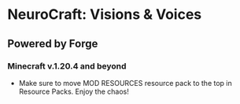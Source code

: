 # NeuroCraft: Visions & Voices
## Powered by Forge
### Minecraft v.1.20.4 and beyond
* Make sure to move MOD RESOURCES resource pack to the top in Resource Packs.
Enjoy the chaos!
